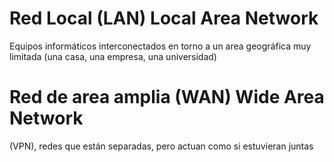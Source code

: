 # Red Local (LAN) Local Area Network

Equipos informáticos interconectados en torno a un area geográfica muy limitada (una casa, una empresa, una universidad)

# Red de area amplia (WAN) Wide Area Network

(VPN), redes que están separadas, pero actuan como si estuvieran juntas


